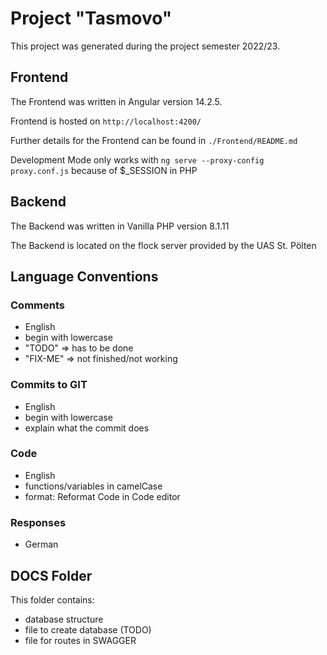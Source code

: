 # Project "Tasmovo"

This project was generated during the project semester 2022/23.

## Frontend
The Frontend was written in Angular version 14.2.5.

Frontend is hosted on `http://localhost:4200/`

Further details for the Frontend can be found in `./Frontend/README.md`

Development Mode only works with `ng serve --proxy-config proxy.conf.js` because of $_SESSION in PHP

## Backend
The Backend was written in Vanilla PHP version 8.1.11

The Backend is located on the flock server provided by the UAS St. Pölten

## Language Conventions

### Comments

* English
* begin with lowercase
* "TODO" => has to be done
* "FIX-ME" => not finished/not working

### Commits to GIT

* English
* begin with lowercase
* explain what the commit does

### Code

* English
* functions/variables in camelCase
* format: Reformat Code in Code editor

### Responses
* German

## DOCS Folder
This folder contains:

* database structure
* file to create database (TODO)
* file for routes in SWAGGER